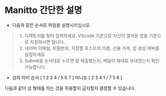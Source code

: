 # Manitto 간단한 설명

- 다음과 같은 순서로 파일을 실행시키십시오
> 1. 디렉토리를 찾아 입력하세요. VScode 기준으로 자신이 열어둔 창을 기준으로 지정하시면 됩니다.
> 2. 네이버 이메일, 비밀번호, 지정할 호스트의 이름, 선물 가격, 섬 생성 여부를 설정하세요
> 3. Submit을 순서대로 누르면 잘 제출했는지, 메일이 제대로 보내졌는지 확인 가능합니다.


- 섬의 의미
순서   [ 1 2 3 4 / 5 6 7 ]
마니또 [ 2 3 4 1 / 7 5 6 ]

다음과 같이 섬 형태를 띄는 것을 허용할지 금지할지 결정할 수 있습니다.
